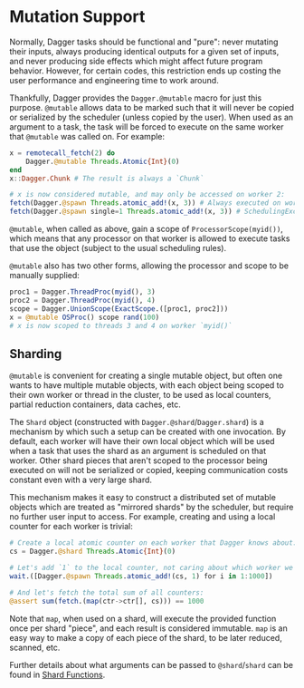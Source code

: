 # Mutation Support

Normally, Dagger tasks should be functional and "pure": never mutating their
inputs, always producing identical outputs for a given set of inputs, and never
producing side effects which might affect future program behavior. However, for
certain codes, this restriction ends up costing the user performance and
engineering time to work around.

Thankfully, Dagger provides the `Dagger.@mutable` macro for just this purpose.
`@mutable` allows data to be marked such that it will never be copied or
serialized by the scheduler (unless copied by the user). When used as an
argument to a task, the task will be forced to execute on the same worker that
`@mutable` was called on. For example:

```julia
x = remotecall_fetch(2) do
    Dagger.@mutable Threads.Atomic{Int}(0)
end
x::Dagger.Chunk # The result is always a `Chunk`

# x is now considered mutable, and may only be accessed on worker 2:
fetch(Dagger.@spawn Threads.atomic_add!(x, 3)) # Always executed on worker 2
fetch(Dagger.@spawn single=1 Threads.atomic_add!(x, 3)) # SchedulingException
```

`@mutable`, when called as above, gain a scope of `ProcessorScope(myid())`,
which means that any processor on that worker is allowed to execute tasks that
use the object (subject to the usual scheduling rules).

`@mutable` also has two other forms, allowing the processor and scope to be
manually supplied:

```julia
proc1 = Dagger.ThreadProc(myid(), 3)
proc2 = Dagger.ThreadProc(myid(), 4)
scope = Dagger.UnionScope(ExactScope.([proc1, proc2]))
x = @mutable OSProc() scope rand(100)
# x is now scoped to threads 3 and 4 on worker `myid()`
```

## Sharding

`@mutable` is convenient for creating a single mutable object, but often one
wants to have multiple mutable objects, with each object being scoped to their
own worker or thread in the cluster, to be used as local counters, partial
reduction containers, data caches, etc.

The `Shard` object (constructed with `Dagger.@shard`/`Dagger.shard`) is a
mechanism by which such a setup can be created with one invocation.  By
default, each worker will have their own local object which will be used when a
task that uses the shard as an argument is scheduled on that worker. Other
shard pieces that aren't scoped to the processor being executed on will not be
serialized or copied, keeping communication costs constant even with a very
large shard.

This mechanism makes it easy to construct a distributed set of mutable objects
which are treated as "mirrored shards" by the scheduler, but require no further
user input to access. For example, creating and using a local counter for each
worker is trivial:

```julia
# Create a local atomic counter on each worker that Dagger knows about:
cs = Dagger.@shard Threads.Atomic{Int}(0)

# Let's add `1` to the local counter, not caring about which worker we're on:
wait.([Dagger.@spawn Threads.atomic_add!(cs, 1) for i in 1:1000])

# And let's fetch the total sum of all counters:
@assert sum(fetch.(map(ctr->ctr[], cs))) == 1000
```

Note that `map`, when used on a shard, will execute the provided function once
per shard "piece", and each result is considered immutable. `map` is an easy
way to make a copy of each piece of the shard, to be later reduced, scanned,
etc.

Further details about what arguments can be passed to `@shard`/`shard` can be found in [Shard Functions](@ref).
